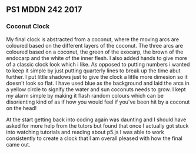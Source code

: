 ## PS1 MDDN 242 2017

### Coconut Clock

My final clock is abstracted from a coconut, where the moving arcs are coloured based on the different layers of the coconut. The three arcs are coloured based on a coconut, the green of the exocarp, the brown of the endocarp and the white of the inner flesh. I also added hands to give more of a classic clock look which i like. As opposed to putting numbers i wanted to keep it simple by just putting quarterly lines to break up the time abut further. I put little shadows just to give the clock a little more dimesion so it doesn't look so flat. I have used blue as the background and laid the arcs in a yellow circle to signify the water and sun coconuts needs to grow. I kept my alarm simple by making it flash random colours which can be disorienting kind of as if how you would feel if you've been hit by a coconut on the head!

At the start getting back into coding again was daunting and I should have asked for more help from the tutors but found that once I actually got stuck into watching tutorials and reading about p5.js I was able to work consistently to create a clock that I am overall pleased with how the final came out.


